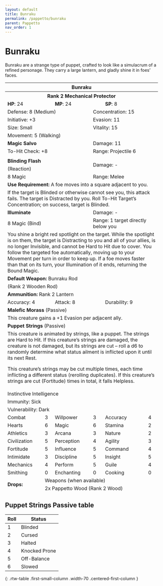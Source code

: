 ```yaml
---
layout: default
title: Bunraku
permalink: /pappetto/bunraku
parent: Pappetto
nav_order: 1
---
```


# Bunraku

Bunraku are a strange type of puppet, crafted to look like a simulacrum of a refined personage. They carry a large lantern, and gladly shine it in foes’ faces.

<table class="creature-table">
  <thead>
    <tr>
      <th colspan="6" class="fs-6 text-grey-lt-000 creature-title-bg">Bunraku</th>
    </tr>
    <tr>
      <th colspan="6" class="fs-5 text-grey-lt-000 creature-title-bg">Rank 2 Mechanical Protector</th>
    </tr>
    <tr>
      <td class="text-grey-dk-300 creature-content-bg-dark" colspan="2">
        <strong>HP</strong>: 24
      </td>
      <td class="text-grey-dk-300 creature-content-bg-dark" colspan="2">
        <strong>MP</strong>: 24
      </td>
      <td class="text-grey-dk-300 creature-content-bg-dark" colspan="2">
        <strong>SP</strong>: 8
      </td>
    </tr>
    <tr>
      <td class="text-grey-dk-300 creature-content-bg-light" colspan="3">Defense: 8 (Medium)</td>
      <td class="text-grey-dk-300 creature-content-bg-light" colspan="3">Concentration: 15</td>
    </tr>
    <tr>
      <td class="text-grey-dk-300 creature-content-bg-light" colspan="3">Initiative: +3</td>
      <td class="text-grey-dk-300 creature-content-bg-light" colspan="3">Evasion: 11</td>
    </tr>
    <tr>
      <td class="text-grey-dk-300 creature-content-bg-light" colspan="3">Size: Small</td>
      <td class="text-grey-dk-300 creature-content-bg-light" colspan="3">Vitality: 15</td>
    </tr>
    <tr>
      <td class="text-grey-dk-300 creature-content-bg-light" colspan="6">Movement: 5 (Walking)</td>
    </tr>
    <tr>
      <td class="text-grey-dk-300 creature-content-bg-dark" colspan="3">
        <strong>Magic Salvo</strong>
      </td>
      <td class="text-grey-dk-300 creature-content-bg-dark" colspan="3">Damage: 11</td>
    </tr>
    <tr>
      <td class="text-grey-dk-300 creature-content-bg-dark" colspan="3">To-Hit Check: +8</td>
      <td class="text-grey-dk-300 creature-content-bg-dark" colspan="3">Range: Projectile 6</td>
    </tr>
    <tr>
      <td class="text-grey-dk-300 creature-content-bg-dark fs-2" colspan="6"></td>
    </tr>
    <tr>
      <td class="text-grey-dk-300 creature-content-bg-light" colspan="3">
        <strong>Blinding Flash</strong>
      </td>
      <td class="text-grey-dk-300 creature-content-bg-light" colspan="3" rowspan="2">Damage: -</td>
    </tr>
    <tr>
      <td class="text-grey-dk-300 creature-content-bg-light" colspan="3">(Reaction)</td>
    </tr>
    <tr class="text-grey-dk-300 creature-content-bg-light">
      <td class="text-grey-dk-300 creature-content-bg-light" colspan="3">8 Magic</td>
      <td class="text-grey-dk-300 creature-content-bg-light" colspan="3">Range: Melee</td>
    </tr>
    <tr>
      <td class="text-grey-dk-300 creature-content-bg-light" colspan="6">
        <strong>Use Requirement: </strong>A foe moves into a square adjacent to you.
      </td>
    </tr>
    <tr>
      <td class="text-grey-dk-300 creature-content-bg-light fs-2" colspan="6">If the target is Blinded or otherwise cannot see you, this attack fails. The target is Distracted by you. Roll To-Hit Target’s Concentration; on success, target is Blinded.</td>
    </tr>
    <tr>
      <td class="text-grey-dk-300 creature-content-bg-light" colspan="3">
        <strong>Illuminate</strong>
      </td>
      <td class="text-grey-dk-300 creature-content-bg-light" colspan="3">Damage: -</td>
    </tr>
    <tr class="text-grey-dk-300 creature-content-bg-light">
      <td class="text-grey-dk-300 creature-content-bg-light" colspan="3">8 Magic (Bind)</td>
      <td class="text-grey-dk-300 creature-content-bg-light" colspan="3">Range: 1 target directly below you</td>
    </tr>
    <tr>
      <td class="text-grey-dk-300 creature-content-bg-light fs-2" colspan="6">You shine a bright red spotlight on the target. While the spotlight is on them, the target is Distracting to you and all of your allies, is no longer Invisible, and cannot be Hard to Hit due to cover. You follow the targeted foe automatically, moving up to your Movement per turn 
in order to keep up. If a foe moves faster than that on its turn, your Illumination of it ends, returning the Bound Magic.</td>
    </tr>
    <tr>
      <td class="text-grey-dk-300 creature-content-bg-dark" colspan="6">
        <strong>Default Weapon: </strong>Bunraku Rod
      </td>
    </tr>
    <tr>
      <td class="text-grey-dk-300 creature-content-bg-dark" colspan="6">(Rank 2 Wooden Rod)</td>
    </tr>
    <tr>
      <td class="text-grey-dk-300 creature-content-bg-dark" colspan="6">
        <strong>Ammunition: </strong>Rank 2 Lantern
      </td>
    </tr>
    <tr>
      <td class="text-grey-dk-300 creature-content-bg-dark" colspan="2">Accuracy: 4</td>
      <td class="text-grey-dk-300 creature-content-bg-dark" colspan="2">Attack: 8</td>
      <td class="text-grey-dk-300 creature-content-bg-dark" colspan="2">Durability: 9</td>
    </tr>
    <tr>
      <td class="text-grey-dk-300 creature-content-bg-light" colspan="6">
        <strong>Malefic Morass</strong> (Passive)
      </td>
    </tr>
    <tr>
      <td class="text-grey-dk-300 creature-content-bg-light fs-2" colspan="6">This creature gains a +1 Evasion per adjacent ally.</td>
    </tr>
    <tr>
      <td class="text-grey-dk-300 creature-content-bg-light" colspan="6">
        <strong>Puppet Strings</strong> (Passive)
      </td>
    </tr>
    <tr>
      <td class="text-grey-dk-300 creature-content-bg-light fs-2" colspan="6">This creature is animated by strings, like a puppet. The strings are Hard to Hit. If this creature’s strings are damaged, the creature is not damaged, but its strings are cut – roll a d6 to randomly determine what status ailment is inflicted upon it until its next Rest.

This creature’s strings may be cut multiple times, each time inflicting a different status (rerolling duplicates). If this creature’s strings are cut (Fortitude) times in total, it falls Helpless.</td>
    </tr>
    <tr>
      <td class="text-grey-dk-300 creature-content-bg-dark fs-4" colspan="6">Instinctive Intelligence</td>
    </tr>
    <tr>
      <td class="text-grey-dk-300 creature-content-bg-dark fs-4" colspan="6">Immunity: Sick</td>
    </tr>
    <tr>
      <td class="text-grey-dk-300 creature-content-bg-dark fs-4" colspan="6">Vulnerability: Dark</td>
    </tr>
    <tr>
      <td class="text-grey-dk-300 creature-content-bg-dark fs-2">Combat</td>
      <td class="text-grey-dk-300 creature-content-bg-dark fs-2">3</td>
      <td class="text-grey-dk-300 creature-content-bg-dark fs-2">Willpower</td>
      <td class="text-grey-dk-300 creature-content-bg-dark fs-2">3</td>
      <td class="text-grey-dk-300 creature-content-bg-dark fs-2">Accuracy</td>
      <td class="text-grey-dk-300 creature-content-bg-dark fs-2">4</td>
    </tr>
    <tr class="text-grey-dk-300 creature-content-bg-dark fs-2">
      <td class="text-grey-dk-300 creature-content-bg-dark fs-2">Hearts</td>
      <td class="text-grey-dk-300 creature-content-bg-dark fs-2">6</td>
      <td class="text-grey-dk-300 creature-content-bg-dark fs-2">Magic</td>
      <td class="text-grey-dk-300 creature-content-bg-dark fs-2">6</td>
      <td class="text-grey-dk-300 creature-content-bg-dark fs-2">Stamina</td>
      <td class="text-grey-dk-300 creature-content-bg-dark fs-2">2</td>
    </tr>
    <tr class="text-grey-dk-300 creature-content-bg-dark fs-2">
      <td class="text-grey-dk-300 creature-content-bg-dark fs-2">Athletics</td>
      <td class="text-grey-dk-300 creature-content-bg-dark fs-2">3</td>
      <td class="text-grey-dk-300 creature-content-bg-dark fs-2">Arcana</td>
      <td class="text-grey-dk-300 creature-content-bg-dark fs-2">3</td>
      <td class="text-grey-dk-300 creature-content-bg-dark fs-2">Nature</td>
      <td class="text-grey-dk-300 creature-content-bg-dark fs-2">2</td>
    </tr>
    <tr class="text-grey-dk-300 creature-content-bg-dark fs-2">
      <td class="text-grey-dk-300 creature-content-bg-dark fs-2">Civilization</td>
      <td class="text-grey-dk-300 creature-content-bg-dark fs-2">5</td>
      <td class="text-grey-dk-300 creature-content-bg-dark fs-2">Perception</td>
      <td class="text-grey-dk-300 creature-content-bg-dark fs-2">4</td>
      <td class="text-grey-dk-300 creature-content-bg-dark fs-2">Agility</td>
      <td class="text-grey-dk-300 creature-content-bg-dark fs-2">3</td>
    </tr>
    <tr class="text-grey-dk-300 creature-content-bg-dark fs-2">
      <td class="text-grey-dk-300 creature-content-bg-dark fs-2">Fortitude</td>
      <td class="text-grey-dk-300 creature-content-bg-dark fs-2">5</td>
      <td class="text-grey-dk-300 creature-content-bg-dark fs-2">Influence</td>
      <td class="text-grey-dk-300 creature-content-bg-dark fs-2">5</td>
      <td class="text-grey-dk-300 creature-content-bg-dark fs-2">Command</td>
      <td class="text-grey-dk-300 creature-content-bg-dark fs-2">4</td>
    </tr>
    <tr class="text-grey-dk-300 creature-content-bg-dark fs-2">
      <td class="text-grey-dk-300 creature-content-bg-dark fs-2">Intimidate</td>
      <td class="text-grey-dk-300 creature-content-bg-dark fs-2">3</td>
      <td class="text-grey-dk-300 creature-content-bg-dark fs-2">Discipline</td>
      <td class="text-grey-dk-300 creature-content-bg-dark fs-2">5</td>
      <td class="text-grey-dk-300 creature-content-bg-dark fs-2">Insight</td>
      <td class="text-grey-dk-300 creature-content-bg-dark fs-2">5</td>
    </tr>
    <tr class="text-grey-dk-300 creature-content-bg-dark fs-2">
      <td class="text-grey-dk-300 creature-content-bg-dark fs-2">Mechanics</td>
      <td class="text-grey-dk-300 creature-content-bg-dark fs-2">4</td>
      <td class="text-grey-dk-300 creature-content-bg-dark fs-2">Perform</td>
      <td class="text-grey-dk-300 creature-content-bg-dark fs-2">5</td>
      <td class="text-grey-dk-300 creature-content-bg-dark fs-2">Guile</td>
      <td class="text-grey-dk-300 creature-content-bg-dark fs-2">4</td>
    </tr>
    <tr class="text-grey-dk-300 creature-content-bg-dark fs-2">
      <td class="text-grey-dk-300 creature-content-bg-dark fs-2">Smithing</td>
      <td class="text-grey-dk-300 creature-content-bg-dark fs-2">0</td>
      <td class="text-grey-dk-300 creature-content-bg-dark fs-2">Enchanting</td>
      <td class="text-grey-dk-300 creature-content-bg-dark fs-2">0</td>
      <td class="text-grey-dk-300 creature-content-bg-dark fs-2">Cooking</td>
      <td class="text-grey-dk-300 creature-content-bg-dark fs-2">0</td>
    </tr>
    <tr>
      <td class="text-grey-dk-300 creature-content-bg-light" rowspan="2">
        <strong>Drops:</strong>
      </td>
      <td class="text-grey-dk-300 creature-content-bg-light" colspan="5">Weapons (when available)</td>
    </tr>
    <tr>
      <td class="text-grey-dk-300 creature-content-bg-light" colspan="5">2x Pappetto Wood (Rank 2 Wood)</td>
    </tr>
  </thead>
</table>

## Puppet Strings Passive table

| Roll | Status        |
|------|---------------|
| 1    | Blinded       |
| 2    | Cursed        |
| 3    | Halted        |
| 4    | Knocked Prone |
| 5    | Off-Balance   |
| 6    | Slowed        |
{: .rtw-table .first-small-column .width-70 .centered-first-column }

